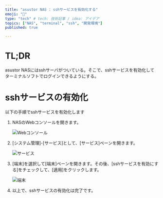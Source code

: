 ```yaml
---
title: "asustor NAS : sshサービスを有効化する"
emoji: "🍆"
type: "tech" # tech: 技術記事 / idea: アイデア
topics: ["NAS", "terminal", "ssh", "開発環境"]
published: true

---
```


# TL;DR

asustor NASにはsshサーバがついている。そこで、sshサービスを有効化してターミナルソフトでログインできるようにする。


# sshサービスの有効化

以下の手順でsshサービスを有効化します

1. NASのWebコンソールを開きます。

   ![Webコンソール](https://i.imgur.com/GIKo3df.jpg)

   

2. [システム管理]-[サービス]として、[サービス]ペーンを開きます。

   ![サービス](https://i.imgur.com/lyttOnR.jpg)

   

3. [端末]を選択して[端末]ペーンを開きます。その後、[sshサービスを有効にする]をチェックして、[適用]をクリックします。

   ![端末](https://i.imgur.com/JhhlAAL.jpg)

   

4. 以上で、sshサービスの有効化は完了です。

